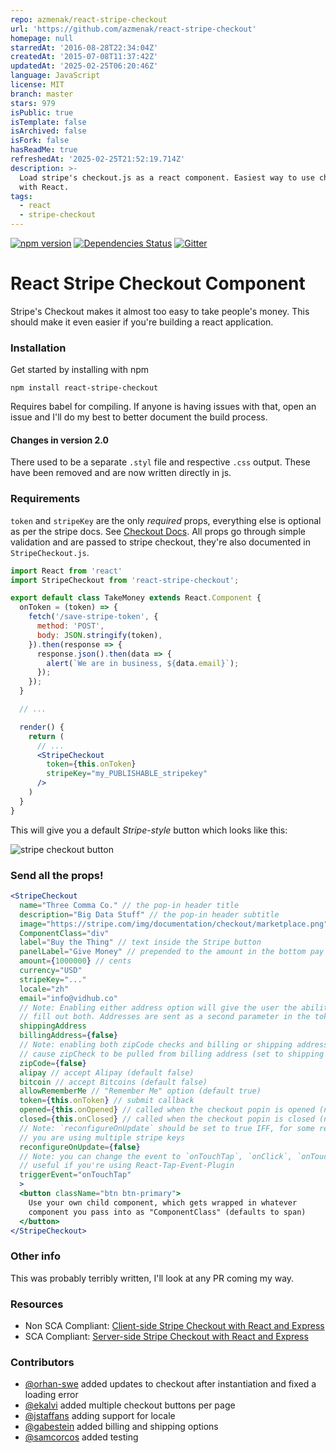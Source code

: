 ```yaml
---
repo: azmenak/react-stripe-checkout
url: 'https://github.com/azmenak/react-stripe-checkout'
homepage: null
starredAt: '2016-08-28T22:34:04Z'
createdAt: '2015-07-08T11:37:42Z'
updatedAt: '2025-02-25T06:20:46Z'
language: JavaScript
license: MIT
branch: master
stars: 979
isPublic: true
isTemplate: false
isArchived: false
isFork: false
hasReadMe: true
refreshedAt: '2025-02-25T21:52:19.714Z'
description: >-
  Load stripe's checkout.js as a react component. Easiest way to use checkout
  with React.
tags:
  - react
  - stripe-checkout
---
```


[![npm version](https://badge.fury.io/js/react-stripe-checkout.svg)](http://badge.fury.io/js/react-stripe-checkout)
[![Dependencies Status](https://david-dm.org/azmenak/react-stripe-checkout.svg)](https://david-dm.org/react-stripe-checkout)
[![Gitter](https://img.shields.io/gitter/room/nwjs/nw.js.svg)](https://gitter.im/azmenak/react-stripe-checkout)

# React Stripe Checkout Component
Stripe's Checkout makes it almost too easy to take people's money.
This should make it even easier if you're building a react
application.

### Installation

Get started by installing with npm

    npm install react-stripe-checkout

Requires babel for compiling. If anyone is having issues with that,
open an issue and I'll do my best to better document the build process.

#### Changes in version 2.0

There used to be a separate `.styl` file and respective `.css` output. These have been removed and are now written directly in js.

### Requirements

`token` and `stripeKey` are the only *required* props,
everything else is optional as per the stripe docs. See [Checkout
Docs](https://stripe.com/docs/legacy-checkout). All props
go through simple validation and are passed to stripe checkout, they're
also documented in `StripeCheckout.js`.

```jsx
import React from 'react'
import StripeCheckout from 'react-stripe-checkout';

export default class TakeMoney extends React.Component {
  onToken = (token) => {
    fetch('/save-stripe-token', {
      method: 'POST',
      body: JSON.stringify(token),
    }).then(response => {
      response.json().then(data => {
        alert(`We are in business, ${data.email}`);
      });
    });
  }

  // ...

  render() {
    return (
      // ...
      <StripeCheckout
        token={this.onToken}
        stripeKey="my_PUBLISHABLE_stripekey"
      />
    )
  }
}
```

This will give you a default *Stripe-style* button which looks like this:

![stripe checkout button](example.png)

### Send all the props!

```jsx
<StripeCheckout
  name="Three Comma Co." // the pop-in header title
  description="Big Data Stuff" // the pop-in header subtitle
  image="https://stripe.com/img/documentation/checkout/marketplace.png" // the pop-in header image (default none)
  ComponentClass="div"
  label="Buy the Thing" // text inside the Stripe button
  panelLabel="Give Money" // prepended to the amount in the bottom pay button
  amount={1000000} // cents
  currency="USD"
  stripeKey="..."
  locale="zh"
  email="info@vidhub.co"
  // Note: Enabling either address option will give the user the ability to
  // fill out both. Addresses are sent as a second parameter in the token callback.
  shippingAddress
  billingAddress={false}
  // Note: enabling both zipCode checks and billing or shipping address will
  // cause zipCheck to be pulled from billing address (set to shipping if none provided).
  zipCode={false}
  alipay // accept Alipay (default false)
  bitcoin // accept Bitcoins (default false)
  allowRememberMe // "Remember Me" option (default true)
  token={this.onToken} // submit callback
  opened={this.onOpened} // called when the checkout popin is opened (no IE6/7)
  closed={this.onClosed} // called when the checkout popin is closed (no IE6/7)
  // Note: `reconfigureOnUpdate` should be set to true IFF, for some reason
  // you are using multiple stripe keys
  reconfigureOnUpdate={false}
  // Note: you can change the event to `onTouchTap`, `onClick`, `onTouchStart`
  // useful if you're using React-Tap-Event-Plugin
  triggerEvent="onTouchTap"
  >
  <button className="btn btn-primary">
    Use your own child component, which gets wrapped in whatever
    component you pass into as "ComponentClass" (defaults to span)
  </button>
</StripeCheckout>
```

### Other info
This was probably terribly written, I'll look at any PR coming my way.

### Resources 

* Non SCA Compliant: [Client-side Stripe Checkout with React and Express](https://www.robinwieruch.de/react-express-stripe-payment/)
* SCA Compliant: [Server-side Stripe Checkout with React and Express](https://github.com/rwieruch/react-express-stripe)

### Contributors
- [@orhan-swe](https://github.com/orhan-swe) added updates to checkout after instantiation and fixed a loading error
- [@ekalvi](https://github.com/ekalvi) added multiple checkout buttons per page
- [@jstaffans](https://github.com/jstaffans) adding support for locale
- [@gabestein](https://github.com/gabestein) added billing and shipping options
- [@samcorcos](https://github.com/samcorcos) added testing
